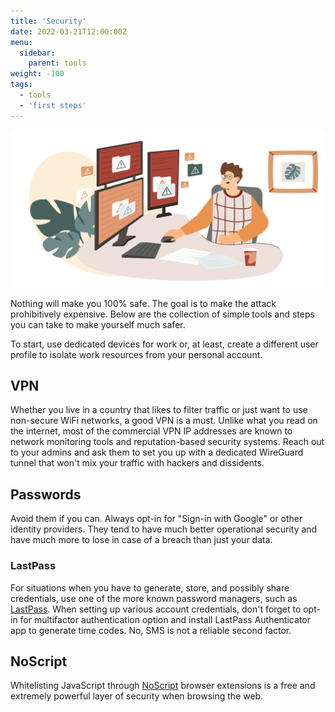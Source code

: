 ```yaml
---
title: 'Security'
date: 2022-03-21T12:00:00Z
menu:
  sidebar:
    parent: tools
weight: -100
tags:
  - tools
  - 'first steps'
---
```


![Security](/img/tools/security.png)

Nothing will make you 100% safe. The goal is to make the attack prohibitively expensive. Below are the collection of simple tools and steps you can take to make yourself much safer. 

To start, use dedicated devices for work or, at least, create a different user profile to isolate work resources from your personal account.

## VPN
Whether you live in a country that likes to filter traffic or just want to use non-secure WiFi networks, a good VPN is a must. Unlike what you read on the internet, most of the commercial VPN IP addresses are known to network monitoring tools and reputation-based security systems. Reach out to your admins and ask them to set you up with a dedicated WireGuard tunnel that won't mix your traffic with hackers and dissidents.

## Passwords
Avoid them if you can. Always opt-in for "Sign-in with Google" or other identity providers. They tend to have much better operational security and have much more to lose in case of a breach than just your data.

### LastPass
For situations when you have to generate, store, and possibly share credentials, use one of the more known password managers, such as [LastPass](https://www.lastpass.com/). When setting up various account credentials, don't forget to opt-in for multifactor authentication option and install LastPass Authenticator app to generate time codes. No, SMS is not a reliable second factor.

## NoScript
Whitelisting JavaScript through [NoScript](https://noscript.net/) browser extensions is a free and extremely powerful layer of security when browsing the web.

